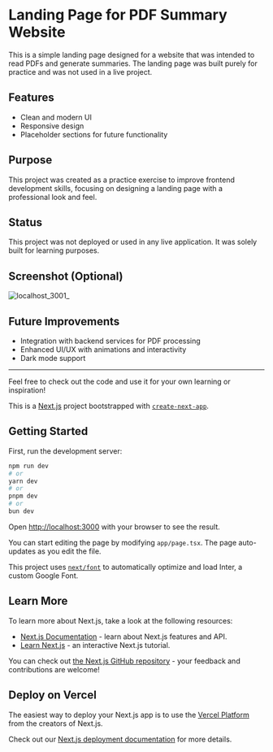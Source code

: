 # Landing Page for PDF Summary Website

This is a simple landing page designed for a website that was intended to read PDFs and generate summaries. The landing page was built purely for practice and was not used in a live project.

## Features
- Clean and modern UI
- Responsive design
- Placeholder sections for future functionality

## Purpose
This project was created as a practice exercise to improve frontend development skills, focusing on designing a landing page with a professional look and feel.

## Status
This project was not deployed or used in any live application. It was solely built for learning purposes.

## Screenshot (Optional)
![localhost_3001_](https://github.com/user-attachments/assets/30822c52-ebd4-4d16-ad5a-9bbe4078bc4b)


## Future Improvements
- Integration with backend services for PDF processing
- Enhanced UI/UX with animations and interactivity
- Dark mode support

---
Feel free to check out the code and use it for your own learning or inspiration!


This is a [Next.js](https://nextjs.org/) project bootstrapped with [`create-next-app`](https://github.com/vercel/next.js/tree/canary/packages/create-next-app).

## Getting Started

First, run the development server:

```bash
npm run dev
# or
yarn dev
# or
pnpm dev
# or
bun dev
```

Open [http://localhost:3000](http://localhost:3000) with your browser to see the result.

You can start editing the page by modifying `app/page.tsx`. The page auto-updates as you edit the file.

This project uses [`next/font`](https://nextjs.org/docs/basic-features/font-optimization) to automatically optimize and load Inter, a custom Google Font.

## Learn More

To learn more about Next.js, take a look at the following resources:

- [Next.js Documentation](https://nextjs.org/docs) - learn about Next.js features and API.
- [Learn Next.js](https://nextjs.org/learn) - an interactive Next.js tutorial.

You can check out [the Next.js GitHub repository](https://github.com/vercel/next.js/) - your feedback and contributions are welcome!

## Deploy on Vercel

The easiest way to deploy your Next.js app is to use the [Vercel Platform](https://vercel.com/new?utm_medium=default-template&filter=next.js&utm_source=create-next-app&utm_campaign=create-next-app-readme) from the creators of Next.js.

Check out our [Next.js deployment documentation](https://nextjs.org/docs/deployment) for more details.
